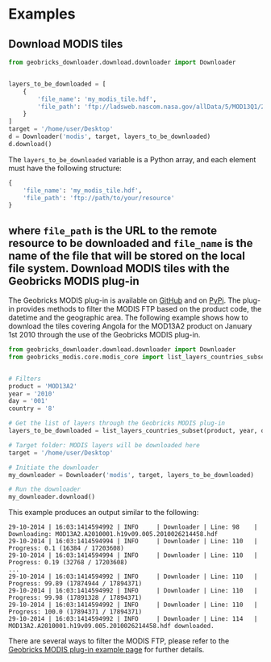 Examples
========
Download MODIS tiles
--------------------
```python
from geobricks_downloader.download.downloader import Downloader


layers_to_be_downloaded = [
    {
        'file_name': 'my_modis_tile.hdf',
        'file_path': 'ftp://ladsweb.nascom.nasa.gov/allData/5/MOD13Q1/2014/001/MOD13Q1.A2014001.h02v08.005.2014018082809.hdf'
    }
]
target = '/home/user/Desktop'
d = Downloader('modis', target, layers_to_be_downloaded)
d.download()
```
The `layers_to_be_downloaded` variable is a Python array, and each element must have the following structure:
```python
{
    'file_name': 'my_modis_tile.hdf',
    'file_path': 'ftp://path/to/your/resource'
}
```
where `file_path` is the URL to the remote resource to be downloaded and `file_name` is the name of the file that will be stored on the local file system.
Download MODIS tiles with the Geobricks MODIS plug-in
-----------------------------------------------------
The Geobricks MODIS plug-in is available on [GitHub](https://github.com/geobricks/geobricks_modis) and on [PyPi](https://pypi.python.org/pypi/GeobricksMODIS). The plug-in provides methods to filter the MODIS FTP based on the product code, the datetime and the geographic area. The following example shows how to download the tiles covering Angola for the MOD13A2 product on January 1st 2010 through the use of the Geobricks MODIS plug-in.
```python
from geobricks_downloader.download.downloader import Downloader
from geobricks_modis.core.modis_core import list_layers_countries_subset


# Filters
product = 'MOD13A2'
year = '2010'
day = '001'
country = '8'

# Get the list of layers through the Geobricks MODIS plug-in
layers_to_be_downloaded = list_layers_countries_subset(product, year, day, country)

# Target folder: MODIS layers will be downloaded here
target = '/home/user/Desktop'

# Initiate the downloader
my_downloader = Downloader('modis', target, layers_to_be_downloaded)

# Run the downloader
my_downloader.download()
```
This example produces an output similar to the following:
```
29-10-2014 | 16:03:1414594992 | INFO     | Downloader | Line: 98    | Downloading: MOD13A2.A2010001.h19v09.005.2010026214458.hdf
29-10-2014 | 16:03:1414594994 | INFO     | Downloader | Line: 110   | Progress: 0.1 (16384 / 17203608)
29-10-2014 | 16:03:1414594994 | INFO     | Downloader | Line: 110   | Progress: 0.19 (32768 / 17203608)
...
29-10-2014 | 16:03:1414594992 | INFO     | Downloader | Line: 110   | Progress: 99.89 (17874944 / 17894371)
29-10-2014 | 16:03:1414594992 | INFO     | Downloader | Line: 110   | Progress: 99.98 (17891328 / 17894371)
29-10-2014 | 16:03:1414594992 | INFO     | Downloader | Line: 110   | Progress: 100.0 (17894371 / 17894371)
29-10-2014 | 16:03:1414594992 | INFO     | Downloader | Line: 114   | MOD13A2.A2010001.h19v09.005.2010026214458.hdf downloaded.
```
There are several ways to filter the MODIS FTP, please refer to the [Geobricks MODIS plug-in example page](https://github.com/geobricks/geobricks_modis/tree/master/examples) for further details.
